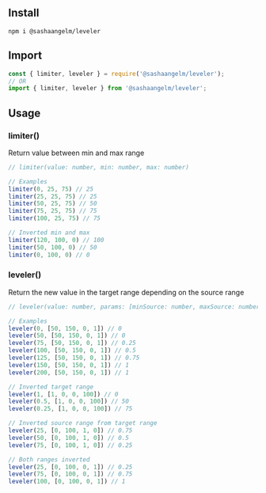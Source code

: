 ## Install
```
npm i @sashaangelm/leveler
```
## Import
```javascript
const { limiter, leveler } = require('@sashaangelm/leveler');
// OR
import { limiter, leveler } from '@sashaangelm/leveler';
```

## Usage

### limiter()
Return value between min and max range
```javascript
// limiter(value: number, min: number, max: number)

// Examples
limiter(0, 25, 75) // 25
limiter(25, 25, 75) // 25
limiter(50, 25, 75) // 50
limiter(75, 25, 75) // 75
limiter(100, 25, 75) // 75

// Inverted min and max
limiter(120, 100, 0) // 100
limiter(50, 100, 0) // 50
limiter(0, 100, 0) // 0
```

### leveler()
Return the new value in the target range depending on the source range
```javascript
// leveler(value: number, params: [minSource: number, maxSource: number, minTarget: number, maxTarget: number])

// Examples
leveler(0, [50, 150, 0, 1]) // 0
leveler(50, [50, 150, 0, 1]) // 0
leveler(75, [50, 150, 0, 1]) // 0.25
leveler(100, [50, 150, 0, 1]) // 0.5
leveler(125, [50, 150, 0, 1]) // 0.75
leveler(150, [50, 150, 0, 1]) // 1
leveler(200, [50, 150, 0, 1]) // 1

// Inverted target range
leveler(1, [1, 0, 0, 100]) // 0
leveler(0.5, [1, 0, 0, 100]) // 50
leveler(0.25, [1, 0, 0, 100]) // 75

// Inverted source range from target range
leveler(25, [0, 100, 1, 0]) // 0.75
leveler(50, [0, 100, 1, 0]) // 0.5
leveler(75, [0, 100, 1, 0]) // 0.25

// Both ranges inverted
leveler(25, [0, 100, 0, 1]) // 0.25
leveler(75, [0, 100, 0, 1]) // 0.75
leveler(100, [0, 100, 0, 1]) // 1
```
